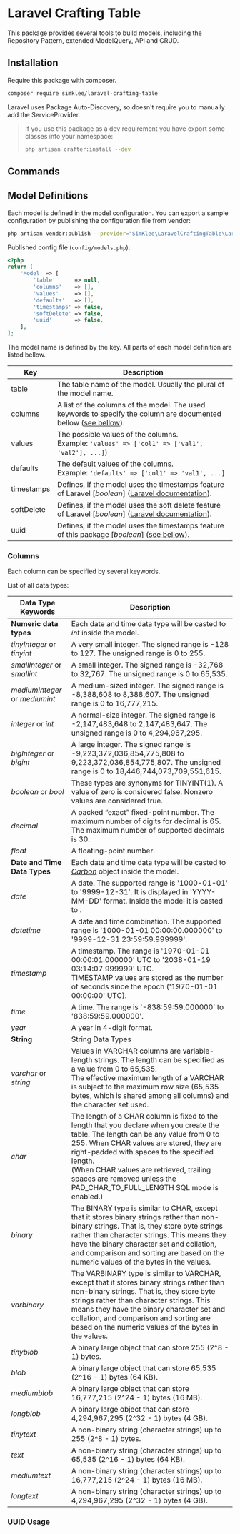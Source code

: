 # Laravel Crafting Table
This package provides several tools to build models, including the Repository Pattern, 
extended ModelQuery, API and CRUD.

## Installation
Require this package with composer.
```bash
composer require simklee/laravel-crafting-table
```
Laravel uses Package Auto-Discovery, so doesn't require you to manually add the ServiceProvider.

> If you use this package as a dev requirement you have export some classes into your namespace: 
> 
> ```bash
> php artisan crafter:install --dev 
> ```

## Commands

## Model Definitions
Each model is defined in the model configuration. You can export a sample configuration by publishing the 
configuration file from vendor: 
```bash
php artisan vendor:publish --provider="SimKlee\LaravelCraftingTable\LaravelCraftingTableServiceProvider" --tag="config"
```

Published config file (```config/models.php```):
```php
<?php
return [
    'Model' => [
        'table'      => null,
        'columns'    => [],
        'values'     => [],
        'defaults'   => [],
        'timestamps' => false,
        'softDelete' => false,
        'uuid'       => false,
    ],
];
```
The model name is defined by the key. All parts of each model definition are listed bellow.

| Key        | Description                                                                                                                                                                                        |
|------------|----------------------------------------------------------------------------------------------------------------------------------------------------------------------------------------------------|
| table      | The table name of the model. Usually the plural of the model name.                                                                                                                                 | 
| columns    | A list of the columns of the model. The used keywords to specify the column are documented bellow ([see bellow](https://github.com/SimKlee/laravel-crafting-table/blob/master/README.md#columns)). |
| values     | The possible values of the columns. <br/>Example: ```'values' => ['col1' => ['val1', 'val2'], ...]```)                                                                                             |
| defaults   | The default values of the columns. <br/>Example: ``` 'defaults' => ['col1' => 'val1', ...] ```                                                                                                     |
| timestamps | Defines, if the model uses the timestamps feature of Laravel [*boolean*] ([Laravel documentation](https://laravel.com/docs/master/eloquent#timestamps)).                                           |                                                                                                                 
| softDelete | Defines, if the model uses the soft delete feature of Laravel [*boolean*] ([Laravel documentation](https://laravel.com/docs/master/eloquent#soft-deleting)).                                       |
| uuid       | Defines, if the model uses the timestamps feature of this package [*boolean*] ([see bellow](https://github.com/SimKlee/laravel-crafting-table/blob/master/README.md#uuid-usage)).                  |

### Columns 
Each column can be specified by several keywords.

List of all data types:

| Data Type Keywords             | Description                                                                                                                                                                                                                                                                                                                                                  |
|--------------------------------|--------------------------------------------------------------------------------------------------------------------------------------------------------------------------------------------------------------------------------------------------------------------------------------------------------------------------------------------------------------|
| **Numeric data types**         | Each date and time data type will be casted to *int* inside the model.                                                                                                                                                                                                                                                                                       |
| *tinyInteger* or *tinyint*     | A very small integer. The signed range is -128 to 127. The unsigned range is 0 to 255.                                                                                                                                                                                                                                                                       |
| *smallInteger* or *smallint*   | A small integer. The signed range is -32,768 to 32,767. The unsigned range is 0 to 65,535.                                                                                                                                                                                                                                                                   |
| *mediumInteger* or *mediumint* | A medium-sized integer. The signed range is -8,388,608 to 8,388,607. The unsigned range is 0 to 16,777,215.                                                                                                                                                                                                                                                  |
| *integer* or *int*             | A normal-size integer. The signed range is -2,147,483,648 to 2,147,483,647. The unsigned range is 0 to 4,294,967,295.                                                                                                                                                                                                                                        |
| *bigInteger* or *bigint*       | A large integer. The signed range is -9,223,372,036,854,775,808 to 9,223,372,036,854,775,807. The unsigned range is 0 to 18,446,744,073,709,551,615.                                                                                                                                                                                                         |
| *boolean* or *bool*            | These types are synonyms for TINYINT(1). A value of zero is considered false. Nonzero values are considered true.                                                                                                                                                                                                                                            |
| *decimal*                      | A packed “exact” fixed-point number. The maximum number of digits for decimal is 65. The maximum number of supported decimals is 30.                                                                                                                                                                                                                         |
| *float*                        | A floating-point number.                                                                                                                                                                                                                                                                                                                                     |
| **Date and Time Data Types**   | Each date and time data type will be casted to [*Carbon*](https://carbon.nesbot.com/docs/) object inside the model.                                                                                                                                                                                                                                          |
| *date*                         | A date. The supported range is '1000-01-01' to '9999-12-31'. It is displayed in 'YYYY-MM-DD' format. Inside the model it is casted to .                                                                                                                                                                                                                      |
| *datetime*                     | A date and time combination. The supported range is '1000-01-01 00:00:00.000000' to '9999-12-31 23:59:59.999999'.                                                                                                                                                                                                                                            |
| *timestamp*                    | A timestamp. The range is '1970-01-01 00:00:01.000000' UTC to '2038-01-19 03:14:07.999999' UTC. <br/>TIMESTAMP values are stored as the number of seconds since the epoch ('1970-01-01 00:00:00' UTC).                                                                                                                                                       |
| *time*                         | A time. The range is '-838:59:59.000000' to '838:59:59.000000'.                                                                                                                                                                                                                                                                                              |
| *year*                         | A year in 4-digit format.                                                                                                                                                                                                                                                                                                                                    |
| **String**                     | String Data Types                                                                                                                                                                                                                                                                                                                                            |
| *varchar* or *string*          | Values in VARCHAR columns are variable-length strings. The length can be specified as a value from 0 to 65,535. <br/>The effective maximum length of a VARCHAR is subject to the maximum row size (65,535 bytes, which is shared among all columns) and the character set used.                                                                              |
| *char*                         | The length of a CHAR column is fixed to the length that you declare when you create the table. The length can be any value from 0 to 255. When CHAR values are stored, they are right-padded with spaces to the specified length. <br/>(When CHAR values are retrieved, trailing spaces are removed unless the PAD_CHAR_TO_FULL_LENGTH SQL mode is enabled.) |
| *binary*                       | The BINARY type is similar to CHAR, except that it stores binary strings rather than non-binary strings. That is, they store byte strings rather than character strings. This means they have the binary character set and collation, and comparison and sorting are based on the numeric values of the bytes in the values.                                 |
| *varbinary*                    | The VARBINARY type is similar to VARCHAR, except that it stores binary strings rather than non-binary strings. That is, they store byte strings rather than character strings. This means they have the binary character set and collation, and comparison and sorting are based on the numeric values of the bytes in the values.                           |
| *tinyblob*                     | A binary large object that can store 255 (2^8 - 1) bytes.                                                                                                                                                                                                                                                                                                    | 
| *blob*                         | A binary large object that can store 65,535 (2^16 - 1) bytes (64 KB).                                                                                                                                                                                                                                                                                        | 
| *mediumblob*                   | A binary large object that can store 16,777,215 (2^24 - 1) bytes (16 MB).                                                                                                                                                                                                                                                                                    | 
| *longblob*                     | A binary large object that can store 4,294,967,295 (2^32 - 1) bytes (4 GB).                                                                                                                                                                                                                                                                                  | 
| *tinytext*                     | A non-binary string (character strings) up to 255 (2^8 - 1) bytes.                                                                                                                                                                                                                                                                                           | 
| *text*                         | A non-binary string (character strings) up to 65,535 (2^16 - 1) bytes (64 KB).                                                                                                                                                                                                                                                                               | 
| *mediumtext*                   | A non-binary string (character strings) up to 16,777,215 (2^24 - 1) bytes (16 MB).                                                                                                                                                                                                                                                                           | 
| *longtext*                     | A non-binary string (character strings) up to 4,294,967,295 (2^32 - 1) bytes (4 GB).                                                                                                                                                                                                                                                                         | 



### UUID Usage
